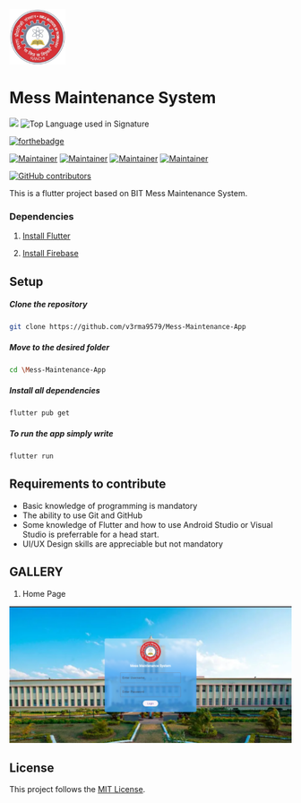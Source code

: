 <img src="./assets/logo.png" width="20%">

# Mess Maintenance System

[![](https://badgen.net/badge/Build-with/Flutter/)](https://docs.flutter.dev/) <img alt="Top Language used in Signature" src="https://img.shields.io/github/languages/top/aratheunseen/signature?style=for-the-badge&logo=dart&color=lightblue">

[![forthebadge](https://forthebadge.com/images/badges/built-with-love.svg)](https://github.com/v3rma9579)


[![Maintainer](https://img.shields.io/badge/maintainer-Shubham-blue/?logo=github&labelColor=black&color=00cc00)](https://github.com/v3rma9579)
[![Maintainer](https://img.shields.io/badge/maintainer-Harsh-blue/?logo=github&labelColor=black&color=00cc00)](https://github.com/Harsh4662)
[![Maintainer](https://img.shields.io/badge/maintainer-Utkarsh-blue/?logo=github&labelColor=black&color=00cc00)](https://github.com/itsutkarsh1)
[![Maintainer](https://img.shields.io/badge/maintainer-Aakash-blue/?logo=github&labelColor=black&color=00cc00)](https://github.com/AAKASHCHAUDHARY02)

[![GitHub contributors](https://img.shields.io/github/contributors/v3rma9579/MediaPlayer?logo=github&labelColor=black&color=ff3399)](https://github.com/v3rma9579/Mess-Maintenance-App/graph/contributors)

This is a flutter project based on BIT Mess Maintenance System.


<!--
##### Download APK
<pre><a href=""></a></pre>
-->
  
### Dependencies

1. [Install Flutter](https://docs.flutter.dev/get-started/install)

2. [Install Firebase](https://firebase.google.com/)

## Setup

  ##### Clone the repository
```bash
git clone https://github.com/v3rma9579/Mess-Maintenance-App
```
  ##### Move to the desired folder
```bash
cd \Mess-Maintenance-App
```

  ##### Install all dependencies
```bash
flutter pub get
```
 
 ##### To run the app simply write
```bash
flutter run
```

## Requirements to contribute

- Basic knowledge of programming is mandatory
- The ability to use Git and GitHub
- Some knowledge of Flutter and how to use Android Studio or Visual Studio is preferrable for a head start.
- UI/UX Design skills are appreciable but not mandatory


## GALLERY

1. Home Page

![img.png](screenshots/home-page.png)

## License

This project follows the [MIT License](/LICENSE).




<a href="https://github.com/v3rma9579" target="_blank">
<!-- <img src=https://img.shields.io/badge/github-%2324292e.svg?&style=for-the-badge&logo=github&logoColor=white alt=github style="margin-bottom: 5px;" />
</a>
<a href="https://www.linkedin.com/in/swapnil-srivastava-sparsh/" target="_blank">
<img src=https://img.shields.io/badge/linkedin-%231E77B5.svg?&style=for-the-badge&logo=linkedin&logoColor=white alt=linkedin style="margin-bottom: 5px;" /> -->
</a>
